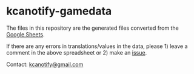 # kcanotify-gamedata

The files in this repository are the generated files converted from the [Google Sheets](https://docs.google.com/spreadsheets/d/1KtvhZTydM262GKmeGB642cxW7U7fCFmcewC_rEFs5sw/edit?usp=sharing).

If there are any errors in translations/values in the data, please 1) leave a comment in the above spreadsheet or 2) make an [issue](https://github.com/antest1/kcanotify-gamedata/issues).

Contact: kcanotify@gmail.com
